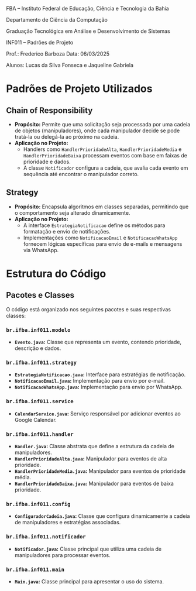 FBA – Instituto Federal de Educação, Ciência e Tecnologia da Bahia

Departamento de Ciência da Computação

Graduação Tecnológica em Análise e Desenvolvimento de Sistemas

INF011 – Padrões de Projeto

Prof.: Frederico Barboza Data: 06/03/2025

Alunos: Lucas da Silva Fonseca e Jaqueline Gabriela




# Padrões de Projeto Utilizados
## Chain of Responsibility
- **Propósito:** Permite que uma solicitação seja processada por uma cadeia de objetos (manipuladores), onde cada manipulador decide se pode tratá-la ou delegá-la ao próximo na cadeia.
- **Aplicação no Projeto:**
  - Handlers como `HandlerPrioridadeAlta`, `HandlerPrioridadeMedia` e `HandlerPrioridadeBaixa` processam eventos com base em faixas de prioridade e dados.
  - A classe `Notificador` configura a cadeia, que avalia cada evento em sequência até encontrar o manipulador correto.

## Strategy
- **Propósito:** Encapsula algoritmos em classes separadas, permitindo que o comportamento seja alterado dinamicamente.
- **Aplicação no Projeto:**
  - A interface `EstrategiaNotificacao` define os métodos para formatação e envio de notificações.
  - Implementações como `NotificacaoEmail` e `NotificacaoWhatsApp` fornecem lógicas específicas para envio de e-mails e mensagens via WhatsApp.

# Estrutura do Código

## Pacotes e Classes

O código está organizado nos seguintes pacotes e suas respectivas classes:

### `br.ifba.inf011.modelo`
- **`Evento.java`:** Classe que representa um evento, contendo prioridade, descrição e dados.

### `br.ifba.inf011.strategy`
- **`EstrategiaNotificacao.java`:** Interface para estratégias de notificação.
- **`NotificacaoEmail.java`:** Implementação para envio por e-mail.
- **`NotificacaoWhatsApp.java`:** Implementação para envio por WhatsApp.

### `br.ifba.inf011.service`
- **`CalendarService.java`:** Serviço responsável por adicionar eventos ao Google Calendar.

### `br.ifba.inf011.handler`
- **`Handler.java`:** Classe abstrata que define a estrutura da cadeia de manipuladores.
- **`HandlerPrioridadeAlta.java`:** Manipulador para eventos de alta prioridade.
- **`HandlerPrioridadeMedia.java`:** Manipulador para eventos de prioridade média.
- **`HandlerPrioridadeBaixa.java`:** Manipulador para eventos de baixa prioridade.

### `br.ifba.inf011.config`
- **`ConfiguradorCadeia.java`:** Classe que configura dinamicamente a cadeia de manipuladores e estratégias associadas.

### `br.ifba.inf011.notificador`
- **`Notificador.java`:** Classe principal que utiliza uma cadeia de manipuladores para processar eventos.

### `br.ifba.inf011.main`
- **`Main.java`:** Classe principal para apresentar o uso do sistema.